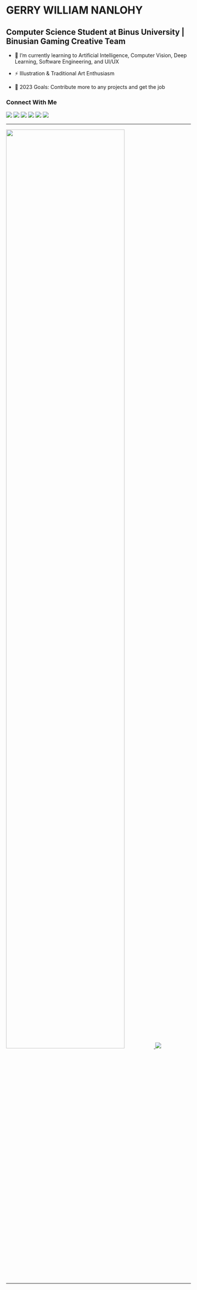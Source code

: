 # GERRY WILLIAM NANLOHY
## Computer Science Student at Binus University |  Binusian Gaming Creative Team

- 🌱 I’m currently learning to Artificial Intelligence, Computer Vision, Deep Learning, Software Engineering, and UI/UX 

- ⚡ Illustration & Traditional Art Enthusiasm

- 🥅 2023 Goals: Contribute more to any projects and get the job

### Connect With Me

[![](https://img.shields.io/badge/WhatsApp-25D366?style=for-the-badge&logo=whatsapp&logoColor=white)](https://wa.me/085236432452) [![](https://img.shields.io/badge/Gmail-D14836?style=for-the-badge&logo=gmail&logoColor=white)](mailto:nanlohygerry@gmail.com) [![](https://img.shields.io/badge/Microsoft_Outlook-0078D4?style=for-the-badge&logo=microsoft-outlook&logoColor=white)](mailto:gerry.nanlohy@binus.ac.id) [![](https://img.shields.io/badge/Instagram-E4405F?style=for-the-badge&logo=instagram&logoColor=white)](https://www.instagram.com/gerry_william__/) [![](https://img.shields.io/badge/LinkedIn-0077B5?style=for-the-badge&logo=linkedin&logoColor=white)](https://www.linkedin.com/in/gerrywilliamnanlohy/) [![](https://img.shields.io/badge/YouTube-FF0000?style=for-the-badge&logo=youtube&logoColor=white)](https://www.youtube.com/channel/UC0xJuc_C5tlEf_Q6xoeiViQ)

 <hr>
  
  <a href="https://github.com/GWENTzy">
  <img height=80% widht=80% src="https://github-readme-stats.vercel.app/api/top-langs?username=GWENTzy&show_icons=true&theme=tokyonight">
  <img src="https://github-readme-stats.vercel.app/api?username=GWENTzy&show_icons=true&theme=tokyonight">
  </a>
  </p>

<hr>

